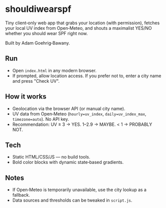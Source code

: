 # shouldiwearspf

Tiny client‑only web app that grabs your location (with permission), fetches your local UV index from Open‑Meteo, and shouts a maximalist YES/NO whether you should wear SPF right now.

Built by Adam Goehrig‑Bawany.

## Run

- Open `index.html` in any modern browser.
- If prompted, allow location access. If you prefer not to, enter a city name and press "Check UV".

## How it works

- Geolocation via the browser API (or manual city name).
- UV data from Open‑Meteo (`hourly=uv_index`, `daily=uv_index_max`, `timezone=auto`). No API key.
- Recommendation: UV ≥ 3 → YES. 1–2.9 → MAYBE. < 1 → PROBABLY NOT.

## Tech

- Static HTML/CSS/JS — no build tools.
- Bold color blocks with dynamic state‑based gradients.

## Notes

- If Open‑Meteo is temporarily unavailable, use the city lookup as a fallback.
- Data sources and thresholds can be tweaked in `script.js`.
